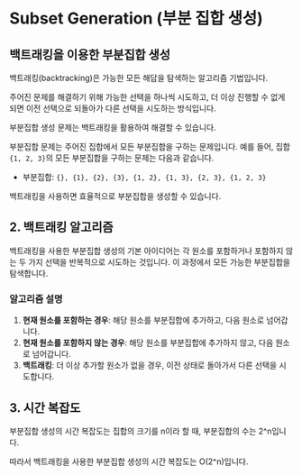 # Subset Generation (부분 집합 생성)

## 백트래킹을 이용한 부분집합 생성

백트래킹(backtracking)은 가능한 모든 해답을 탐색하는 알고리즘 기법입니다.

주어진 문제를 해결하기 위해 가능한 선택을 하나씩 시도하고, 더 이상 진행할 수 없게 되면 이전 선택으로 되돌아가 다른 선택을 시도하는 방식입니다.

부분집합 생성 문제는 백트래킹을 활용하여 해결할 수 있습니다.

부분집합 문제는 주어진 집합에서 모든 부분집합을 구하는 문제입니다. 예를 들어, 집합 `{1, 2, 3}`의 모든 부분집합을 구하는 문제는 다음과 같습니다.

- 부분집합: `{}, {1}, {2}, {3}, {1, 2}, {1, 3}, {2, 3}, {1, 2, 3}`

백트래킹을 사용하면 효율적으로 부분집합을 생성할 수 있습니다.

## 2. 백트래킹 알고리즘

백트래킹을 사용한 부분집합 생성의 기본 아이디어는 각 원소를 포함하거나 포함하지 않는 두 가지 선택을 반복적으로 시도하는 것입니다. 이 과정에서 모든 가능한 부분집합을 탐색합니다.

### 알고리즘 설명

1. **현재 원소를 포함하는 경우**: 해당 원소를 부분집합에 추가하고, 다음 원소로 넘어갑니다.
2. **현재 원소를 포함하지 않는 경우**: 해당 원소를 부분집합에 추가하지 않고, 다음 원소로 넘어갑니다.
3. **백트래킹**: 더 이상 추가할 원소가 없을 경우, 이전 상태로 돌아가서 다른 선택을 시도합니다.

## 3. 시간 복잡도
부분집합 생성의 시간 복잡도는 집합의 크기를 n이라 할 때, 부분집합의 수는 2^n입니다.

따라서 백트래킹을 사용한 부분집합 생성의 시간 복잡도는 O(2^n)입니다.

